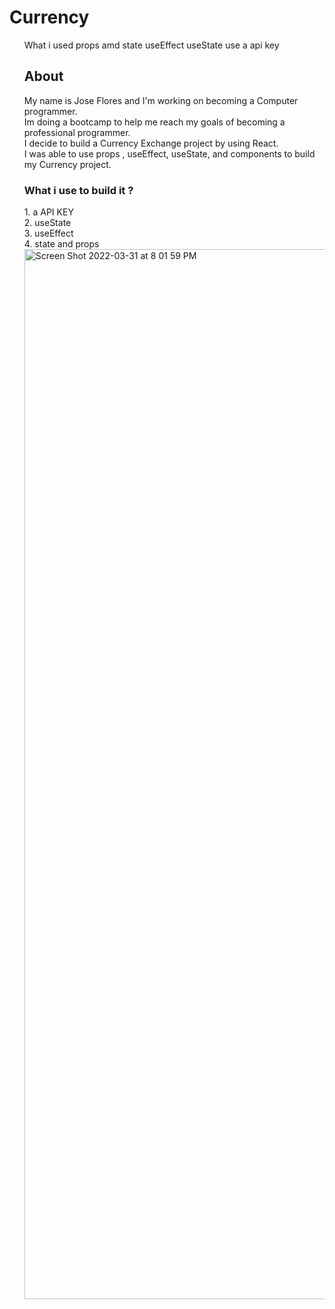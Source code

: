 <h1> Currency</h1>

<ul>What i used
<il> props amd state</li>
<il>useEffect</il>
<il>useState</il>
<il>use a api key</il>

<h2>About</h2>
My name is Jose Flores and I'm working on becoming a Computer programmer. <br/>Im doing a bootcamp to help me reach my goals of becoming a professional programmer.<br/> I decide to build a Currency Exchange project by using React.<br/> I was able to use props , useEffect, useState, and components to build my Currency project.
<h3>What i use to build it ?</h3>
1. a API KEY <br>
2. useState<br>
3. useEffect<br>
4. state and props
  

<img width="1680" alt="Screen Shot 2022-03-31 at 8 01 59 PM" src="https://user-images.githubusercontent.com/74205482/161171737-bdf473d8-f76e-43e3-bede-6df18ca180a7.png">
